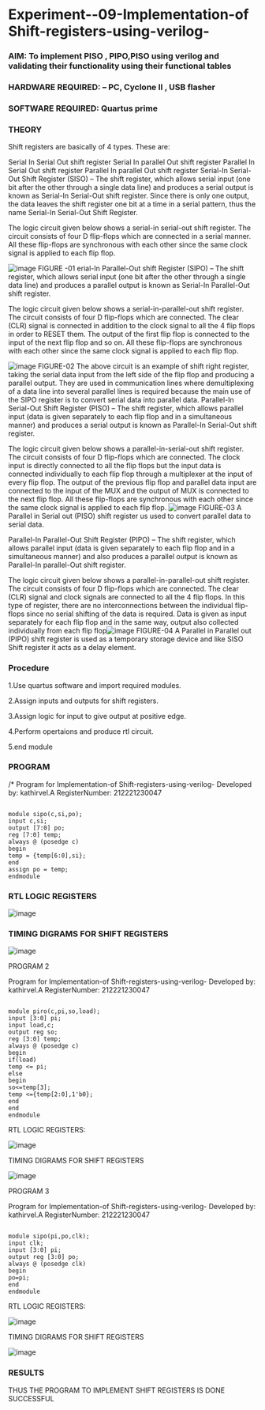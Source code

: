 
# Experiment--09-Implementation-of Shift-registers-using-verilog-
### AIM: To implement PISO , PIPO,PISO  using verilog and validating their functionality using their functional tables
### HARDWARE REQUIRED:  – PC, Cyclone II , USB flasher
### SOFTWARE REQUIRED:   Quartus prime
### THEORY 
Shift registers are basically of 4 types. These are:

Serial In Serial Out shift register
Serial In parallel Out shift register
Parallel In Serial Out shift register
Parallel In parallel Out shift register
Serial-In Serial-Out Shift Register (SISO) –
The shift register, which allows serial input (one bit after the other through a single data line) and produces a serial output is known as Serial-In Serial-Out shift register. Since there is only one output, the data leaves the shift register one bit at a time in a serial pattern, thus the name Serial-In Serial-Out Shift Register.

The logic circuit given below shows a serial-in serial-out shift register. The circuit consists of four D flip-flops which are connected in a serial manner. All these flip-flops are synchronous with each other since the same clock signal is applied to each flip flop.

![image](https://user-images.githubusercontent.com/36288975/172337366-540cc45e-11fe-4cce-9503-560dc704bc7d.png)
FIGURE -01 
erial-In Parallel-Out shift Register (SIPO) –
The shift register, which allows serial input (one bit after the other through a single data line) and produces a parallel output is known as Serial-In Parallel-Out shift register.

The logic circuit given below shows a serial-in-parallel-out shift register. The circuit consists of four D flip-flops which are connected. The clear (CLR) signal is connected in addition to the clock signal to all the 4 flip flops in order to RESET them. The output of the first flip flop is connected to the input of the next flip flop and so on. All these flip-flops are synchronous with each other since the same clock signal is applied to each flip flop.

![image](https://user-images.githubusercontent.com/36288975/172337438-03416c7e-7c9d-4939-ba34-c355b9fc79c5.png)
FIGURE-02
The above circuit is an example of shift right register, taking the serial data input from the left side of the flip flop and producing a parallel output. They are used in communication lines where demultiplexing of a data line into several parallel lines is required because the main use of the SIPO register is to convert serial data into parallel data.
Parallel-In Serial-Out Shift Register (PISO) –
The shift register, which allows parallel input (data is given separately to each flip flop and in a simultaneous manner) and produces a serial output is known as Parallel-In Serial-Out shift register.

The logic circuit given below shows a parallel-in-serial-out shift register. The circuit consists of four D flip-flops which are connected. The clock input is directly connected to all the flip flops but the input data is connected individually to each flip flop through a multiplexer at the input of every flip flop. The output of the previous flip flop and parallel data input are connected to the input of the MUX and the output of MUX is connected to the next flip flop. All these flip-flops are synchronous with each other since the same clock signal is applied to each flip flop.
![image](https://user-images.githubusercontent.com/36288975/172337544-1632407f-1743-4b17-b480-00663d01e59f.png)
FIGURE-03
A Parallel in Serial out (PISO) shift register us used to convert parallel data to serial data.

Parallel-In Parallel-Out Shift Register (PIPO) –
The shift register, which allows parallel input (data is given separately to each flip flop and in a simultaneous manner) and also produces a parallel output is known as Parallel-In parallel-Out shift register.

The logic circuit given below shows a parallel-in-parallel-out shift register. The circuit consists of four D flip-flops which are connected. The clear (CLR) signal and clock signals are connected to all the 4 flip flops. In this type of register, there are no interconnections between the individual flip-flops since no serial shifting of the data is required. Data is given as input separately for each flip flop and in the same way, output also collected individually from each flip flop![image](https://user-images.githubusercontent.com/36288975/172337661-babb1f90-6286-4d14-8cbd-26a380ee085e.png)
FIGURE-04
A Parallel in Parallel out (PIPO) shift register is used as a temporary storage device and like SISO Shift register it acts as a delay element.

### Procedure
1.Use quartus software and import required modules.

2.Assign inputs and outputs for shift registers.

3.Assign logic for input to give output at positive edge.

4.Perform opertaions and produce rtl circuit.

5.end module



### PROGRAM 
/*
Program for  Implementation-of Shift-registers-using-verilog-
Developed by: kathirvel.A
RegisterNumber:  212221230047

~~~

module sipo(c,si,po);
input c,si;
output [7:0] po;
reg [7:0] temp;
always @ (posedge c)
begin
temp = {temp[6:0],si};
end
assign po = temp;
endmodule

~~~






### RTL LOGIC  REGISTERS   




![image](https://user-images.githubusercontent.com/94911373/172527748-6ad4295a-8539-4e31-8309-21aeb5f33b52.png)










### TIMING DIGRAMS FOR SHIFT REGISTERS



![image](https://user-images.githubusercontent.com/94911373/172527789-8a0bd769-1218-4d66-be8c-d41c54376801.png)




PROGRAM 2



Program for  Implementation-of Shift-registers-using-verilog-
Developed by: kathirvel.A
RegisterNumber:  212221230047

~~~

module piro(c,pi,so,load);
input [3:0] pi;
input load,c;
output reg so;
reg [3:0] temp;
always @ (posedge c)
begin 
if(load)
temp <= pi;
else
begin
so<=temp[3];
temp <={temp[2:0],1'b0};
end
end
endmodule

~~~





RTL LOGIC REGISTERS:


![image](https://user-images.githubusercontent.com/94911373/172527927-cf8106dd-1b77-4d6f-8c5d-2c77ac06a64b.png)




TIMING DIGRAMS FOR SHIFT REGISTERS



![image](https://user-images.githubusercontent.com/94911373/172527976-cafbf72c-5546-4601-955f-92620954220e.png)




PROGRAM 3


Program for  Implementation-of Shift-registers-using-verilog-
Developed by: kathirvel.A
RegisterNumber:  212221230047

~~~

module sipo(pi,po,clk);
input clk;
input [3:0] pi;
output reg [3:0] po;
always @ (posedge clk)
begin 
po=pi;
end
endmodule

~~~



RTL LOGIC REGISTERS:


![image](https://user-images.githubusercontent.com/94911373/172528097-51047e83-c6d1-404a-a4d8-c2a806a8303f.png)




TIMING DIGRAMS FOR SHIFT REGISTERS


![image](https://user-images.githubusercontent.com/94911373/172528257-6bde0b0a-bf4d-4366-96a3-e6367d234bcc.png)






### RESULTS 


THUS THE PROGRAM TO IMPLEMENT SHIFT REGISTERS IS DONE SUCCESSFUL
